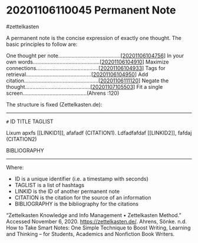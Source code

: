 # 20201106110045 Permanent Note
#zettelkasten

A permanent note is the concise expression of exactly one thought.
The basic principles to follow are:

One thought per note..........................................[[20201106104756]]
In your own words.............................................[[20201106104910]]
Maximize connections..........................................[[20201106104933]]
Tags for retrieval............................................[[20201106104950]]
Add citation..................................................[[20201106111120]]
Negate the thought............................................[[20201107105503]]
Fit a single screen...........................................(Ahrens :120)

The structure is fixed (Zettelkasten.de):

---------------------------------

`#` ID TITLE
TAGLIST

Lixum apxfs [[LINKID1]], afafadf (CITATION1).
Ldfadfafdaf [[LINKID2]], fafdaj (CITATION2)

BIBLIOGRAPHY

---------------------------------

Where:
* ID is a unique identifier (i.e. a timestamp with seconds)
* TAGLIST is a list of hashtags
* LINKID is the ID of another permanent note
* CITATION is the citation for the source of an information
* BIBLIOGRAPHY is the bibliography for the citations

“Zettelkasten Knowledge and Info Management • Zettelkasten Method.”
    Accessed November 6, 2020. https://zettelkasten.de/.
Ahrens, Sönke. n.d. How to Take Smart Notes: One Simple Technique to Boost
    Writing, Learning and Thinking – for Students, Academics and Nonfiction
    Book Writers.

[//begin]: # "Autogenerated link references for markdown compatibility"
[20201106104756]: 20201106104756 "20201106104756 One Thought per Note"
[20201106104910]: 20201106104910 "20201106104910 Write in Your Own Words"
[20201106104933]: 20201106104933 "20201106104933 Connections in Zettelkasten"
[20201106104950]: 20201106104950 "20201106104950 Craft Tags for retrieval"
[20201106111120]: 20201106111120 "20201106111120 Citation"
[20201107105503]: 20201107105503 "20201107105503 Reversing a Thought"
[//end]: # "Autogenerated link references"
